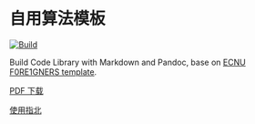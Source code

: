 # 自用算法模板

[![Build](https://github.com/XCPCIO/template-Markdown-ECNU-F0RE1GNERS/workflows/Build/badge.svg?branch=main)](https://github.com/XCPCIO/template-Markdown-ECNU-F0RE1GNERS/actions)

Build Code Library with Markdown and Pandoc, base on [ECNU F0RE1GNERS template](https://github.com/F0RE1GNERS/template).

[PDF 下载](https://github.com/XCPCIO/template-Markdown-ECNU-F0RE1GNERS/raw/gh-pages/template.pdf)

[使用指北](https://xcpcio.com/code-library/code-library-build/#markdown-ecnu-f0re1gners)
